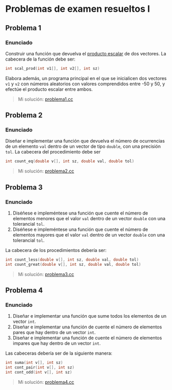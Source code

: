 # Problemas de examen resueltos I

## Problema 1

### Enunciado

Construir una función que devuelva el [producto escalar](https://es.wikipedia.org/wiki/Producto_escalar) de dos vectores. La cabecera de la función debe ser:

```cpp
int scal_prod(int v1[], int v2[], int sz)
```

Elabora además, un programa principal en el que se inicialicen dos vectores `v1` y `v2` con números aleatorios con valores comprendidos entre -50 y 50, y efectúe el producto escalar entre ambos.

> Mi solución: [problema1.cc](https://github.com/hectorma13/AyED/blob/main/problemas_examen_1/problema1.cc)

## Problema 2

### Enunciado

Diseñar e implementar una función que devuelva el número de ocurrencias de un elemento `val` dentro de un vector de tipo `double`, con una precisión `tol`.
La cabecera del procedimiento debe ser

```cpp
int count_eq(double v[], int sz, double val, double tol)
```

> Mi solución: [problema2.cc](https://github.com/hectorma13/AyED/blob/main/problemas_examen_1/problema2.cc)

## Problema 3

### Enunciado

1. Diséñese e impleméntese una función que cuente el número de elementos menores que el valor `val` dentro de un vector `double` con una tolerancial `tol`.
2. Diséñese e impleméntese una función que cuente el número de elementos mayores que el valor `val` dentro de un vector `double` con una tolerancial `tol`.

La cabecera de los procedimientos debería ser:

```cpp
int count_less(double v[], int sz, double val, double tol)
int count_great(double v[], int sz, double val, double tol)
```

> Mi solución: [problema3.cc](https://github.com/hectorma13/AyED/blob/main/problemas_examen_1/problema3.cc)

## Problema 4

### Enunciado

1. Diseñar e implementar una función que sume todos los elementos de un vector `int`.
2. Diseñar e implementar una función de cuente el número de elementos pares que hay dentro de un vector `int`.
3. Diseñar e implementar una función de cuente el número de elementos impares que hay dentro de un vector `int`.

Las cabeceras debería ser de la siguiente manera:

```cpp
int suma(int v[], int sz)
int cont_pair(int v[], int sz)
int cont_odd(int v[], int sz)
```
> Mi solución: [problema4.cc](https://github.com/hectorma13/AyED/blob/main/problemas_examen_1/problema4.cc)
